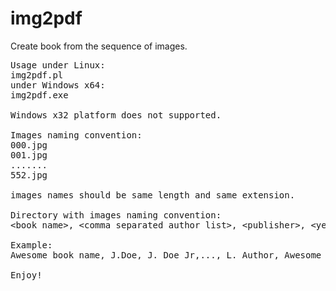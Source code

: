 img2pdf
=======

Create book from the sequence of images.
<pre>
Usage under Linux:
img2pdf.pl <path-to-directory-with-book-images>
under Windows x64: 
img2pdf.exe <path-to-directory-with-book-images>

Windows x32 platform does not supported.

Images naming convention:
000.jpg
001.jpg
.......
552.jpg

images names should be same length and same extension.

Directory with images naming convention:
&lt;book name&gt;, &lt;comma separated author list&gt;, &lt;publisher&gt;, &lt;year of publishing&gt;

Example:
Awesome book name, J.Doe, J. Doe Jr,..., L. Author, Awesome publisher, 2014

Enjoy!
</pre>
